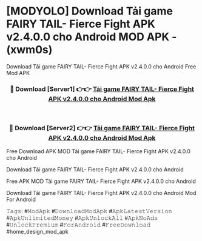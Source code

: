 # [MODYOLO] Download Tải game FAIRY TAIL- Fierce Fight APK v2.4.0.0 cho Android MOD APK - (xwm0s)
Download Tải game FAIRY TAIL- Fierce Fight APK v2.4.0.0 cho Android Free Mod APK

<div align="center">
<h3>🔴 Download [Server1] 👉👉 <a href="https://apk-comot.site?title=Tải_game_FAIRY_TAIL-_Fierce_Fight_APK_v2.4.0.0_cho_Android">Tải game FAIRY TAIL- Fierce Fight APK v2.4.0.0 cho Android Mod Apk</a></h3><br>

<h3>🔴 Download [Server2] 👉👉 <a href="https://apk-comot.site?title=Tải_game_FAIRY_TAIL-_Fierce_Fight_APK_v2.4.0.0_cho_Android">Tải game FAIRY TAIL- Fierce Fight APK v2.4.0.0 cho Android Mod Apk</a></h3>
</div>


Free Download APK MOD Tải game FAIRY TAIL- Fierce Fight APK v2.4.0.0 cho Android

Download Tải game FAIRY TAIL- Fierce Fight APK v2.4.0.0 cho Android 

Free APK MOD Tải game FAIRY TAIL- Fierce Fight APK v2.4.0.0 cho Android 

Download Tải game FAIRY TAIL- Fierce Fight APK v2.4.0.0 cho Android Mod For Android

𝚃𝚊𝚐𝚜: #𝙼𝚘𝚍𝙰𝚙𝚔 #𝙳𝚘𝚠𝚗𝚕𝚘𝚊𝚍𝙼𝚘𝚍𝙰𝚙𝚔 #𝙰𝚙𝚔𝙻𝚊𝚝𝚎𝚜𝚝𝚅𝚎𝚛𝚜𝚒𝚘𝚗 #𝙰𝚙𝚔𝚄𝚗𝚕𝚒𝚖𝚒𝚝𝚎𝚍𝙼𝚘𝚗𝚎𝚢 #𝙰𝚙𝚔𝚄𝚗𝚕𝚘𝚌𝚔𝙰𝚕𝚕 #𝙰𝚙𝚔𝙽𝚘𝙰𝚍𝚜 #𝚄𝚗𝚕𝚘𝚌𝚔𝙿𝚛𝚎𝚖𝚒𝚞𝚖 #𝙵𝚘𝚛𝙰𝚗𝚍𝚛𝚘𝚒𝚍 #𝙵𝚛𝚎𝚎𝙳𝚘𝚠𝚗𝚕𝚘𝚊𝚍 #home_design_mod_apk